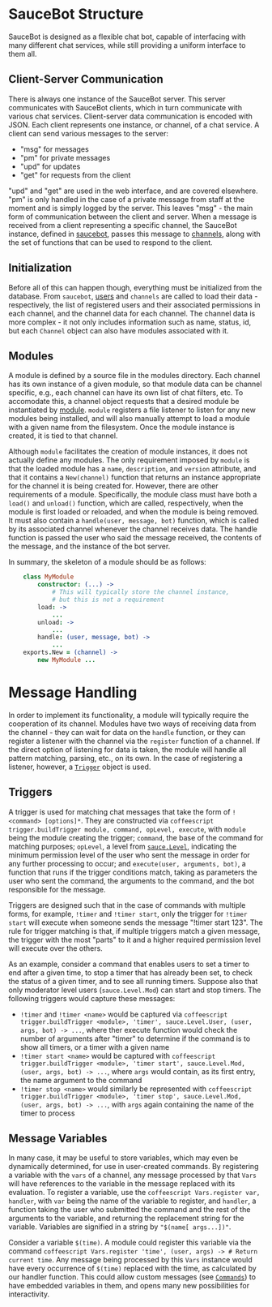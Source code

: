 SauceBot Structure
==================
SauceBot is designed as a flexible chat bot, capable of interfacing with many different chat services, while still providing a uniform interface to them all.

Client-Server Communication
---------------------------
There is always one instance of the SauceBot server. This server communicates with SauceBot clients, which in turn communicate with various chat services. Client-server data communication is encoded with JSON. Each client represents one instance, or channel, of a chat service. A client can send various messages to the server:
* "msg" for messages
* "pm" for private messages
* "upd" for updates
* "get" for requests from the client

"upd" and "get" are used in the web interface, and are covered elsewhere. "pm" is only handled in the case of a private message from staff at the moment and is simply logged by the server. This leaves "msg" - the main form of communication between the client and server. When a message is received from a client representing a specific channel, the SauceBot instance, defined in [saucebot](SauceBot/tree/development/src/server/saucebot.coffee), passes this message to [channels](SauceBot/tree/development/src/server/channels.coffee), along with the set of functions that can be used to respond to the client.

Initialization
--------------
Before all of this can happen though, everything must be initialized from the database. From `saucebot`, [users](SauceBot/tree/development/src/server/users.coffee) and `channels` are called to load their data - respectively, the list of registered users and their associated permissions in each channel, and the channel data for each channel. The channel data is more complex - it not only includes information such as name, status, id, but each `Channel` object can also have modules associated with it.

Modules
-------
A module is defined by a source file in the modules directory. Each channel has its own instance of a given module, so that module data can be channel specific, e.g., each channel can have its own list of chat filters, etc. To accomodate this, a channel object requests that a desired module be instantiated by [module](SauceBot/tree/development/src/server/module.coffee). `module` registers a file listener to listen for any new modules being installed, and will also manually attempt to load a module with a given name from the filesystem. Once the module instance is created, it is tied to that channel.

Although `module` facilitates the creation of module instances, it does not actually define any modules. The only requirement imposed by `module` is that the loaded module has a `name`, `description`, and `version` attribute, and that it contains a `New(channel)` function that returns an instance appropriate for the channel it is being created for. However, there are other requirements of a module. Specifically, the module class must have both a `load()` and `unload()` function, which  are called, respectively, when the module is first loaded or reloaded, and when the module is being removed. It must also contain a `handle(user, message, bot)` function, which is called by its associated channel whenever the channel receives data. The handle function is passed the user who said the message received, the contents of the message, and the instance of the bot server.

In summary, the skeleton of a module should be as follows:
```coffeescript
    class MyModule
        constructor: (...) ->
            # This will typically store the channel instance,
            # but this is not a requirement
        load: ->
            ...
        unload: ->
            ...
        handle: (user, message, bot) ->
            ...
    exports.New = (channel) ->
        new MyModule ...
```
Message Handling
================
In order to implement its functionality, a module will typically require the cooperation of its channel. Modules have two ways of receiving data from the channel - they can wait for data on the `handle` function, or they can register a listener with the channel via the `register` function of a channel. If the direct option of listening for data is taken, the module will handle all pattern matching, parsing, etc., on its own. In the case of registering a listener, however, a [`Trigger`](SauceBot/tree/development/src/server/trigger.coffee) object is used.

Triggers
--------
A trigger is used for matching chat messages that take the form of `!<command> [options]*`. They are constructed via ```coffeescript trigger.buildTrigger module, command, opLevel, execute```, with `module` being the module creating the trigger; `command`, the base of the command for matching purposes; `opLevel`, a level from [`sauce.Level`](SauceBot/tree/development/src/server/sauce.coffee), indicating the minimum permission level of the user who sent the message in order for any further processing to occur; and `execute(user, arguments, bot)`, a function that runs if the trigger conditions match, taking as parameters the user who sent the command, the arguments to the command, and the bot responsible for the message.

Triggers are designed such that in the case of commands with multiple forms, for example, `!timer` and `!timer start`, only the trigger for `!timer start` will execute when someone sends the message "!timer start 123". The rule for trigger matching is that, if multiple triggers match a given message, the trigger with the most "parts" to it and a higher required permission level will execute over the others.

As an example, consider a command that enables users to set a timer to end after a given time, to stop a timer that has already been set, to check the status of a given timer, and to see all running timers. Suppose also that only moderator level users (`sauce.Level.Mod`) can start and stop timers. The following triggers would capture these messages:
* `!timer` and `!timer <name>` would be captured via ```coffeescript trigger.buildTrigger <module>, 'timer', sauce.Level.User, (user, args, bot) -> ...```, where ther execute function would check the number of arguments after "timer" to determine if the command is to show all timers, or a timer with a given name
* `!timer start <name>` would be captured with ```coffeescript trigger.buildTrigger <module>, 'timer start', sauce.Level.Mod, (user, args, bot) -> ...```, where `args` would contain, as its first entry, the name argument to the command
* `!timer stop <name>` would similarly be represented with ```coffeescript trigger.buildTrigger <module>, 'timer stop', sauce.Level.Mod, (user, args, bot) -> ...```, with `args` again containing the name of the timer to process
 
Message Variables
-----------------
In many case, it may be useful to store variables, which may even be dynamically determined, for use in user-created commands. By registering a variable with the `vars` of a channel, any message processed by that `Vars` will have references to the variable in the message replaced with its evaluation. To register a variable, use the ```coffeescript Vars.register var, handler```, with `var` being the name of the variable to register, and `handler`, a function taking the user who submitted the command and the rest of the arguments to the variable, and returning the replacement string for the variable. Variables are signified in a string by `"$(name[ args...])"`.

Consider a variable `$(time)`. A module could register this variable via the command ```coffeescript Vars.register 'time', (user, args) -> # Return current time```. Any message being processed by this `Vars` instance would have every occurrence of `$(time)` replaced with the time, as calculated by our handler function. This could allow custom messages (see [`Commands`](SauceBot/tree/development/src/server/sauce.coffee)) to have embedded variables in them, and opens many new possibilities for interactivity.
